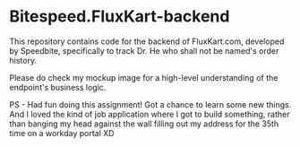 # Bitespeed.FluxKart-backend
This repository contains code for the backend of FluxKart.com, developed by Speedbite, specifically to track Dr. He who shall not be named's order history.

Please do check my mockup image for a high-level understanding of the endpoint's business logic.

PS - Had fun doing this assignment! Got a chance to learn some new things.
And I loved the kind of job application where I got to build something, rather than banging my head against the wall filling out my address for the 35th time on a workday portal XD
